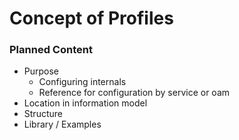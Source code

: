 # Concept of Profiles

### Planned Content
* Purpose
  * Configuring internals
  * Reference for configuration by service or oam
* Location in information model
* Structure
* Library / Examples



